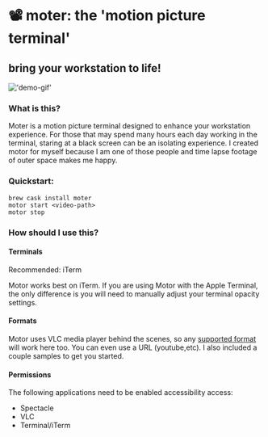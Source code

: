 # 📽 moter: the 'motion picture terminal'
## bring your workstation to life!
!['demo-gif'](./moter-480.gif)

### What is this? 
Moter is a motion picture terminal designed to enhance your workstation experience. For those that may spend many hours each day working in the terminal, staring at a black screen can be an isolating experience. I created motor for myself because I am one of those people and time lapse footage of outer space makes me happy. 

### Quickstart:
`brew cask install moter`  
`motor start <video-path>`  
`motor stop`

### How should I use this?  
#### Terminals
Recommended: iTerm  

Motor works best on iTerm. If you are using Motor with the Apple Terminal, the only difference is you will need to manually adjust your terminal opacity settings. 

#### Formats
Motor uses VLC media player behind the scenes, so any [supported format](https://en.wikipedia.org/wiki/VLC_media_player#Input_formats) will work here too. You can even use a URL (youtube,etc). I also included a couple samples to get you started. 

#### Permissions
The following applications need to be enabled accessibility access:
- Spectacle
- VLC
- Terminal/iTerm

